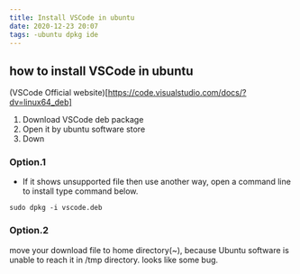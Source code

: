 ```yaml
---
title: Install VSCode in ubuntu
date: 2020-12-23 20:07
tags: -ubuntu dpkg ide
---
```


## how to install VSCode in ubuntu

(VSCode Official website)[https://code.visualstudio.com/docs/?dv=linux64_deb] 
1. Download VSCode deb package 
2. Open it by ubuntu software store
3. Down

### Option.1
- If it shows unsupported file then use another way, open a command line to install
type command below.
```
sudo dpkg -i vscode.deb
```

### Option.2 
move your download file to home directory(~), because Ubuntu software is unable to reach it in /tmp directory. looks like some bug.








